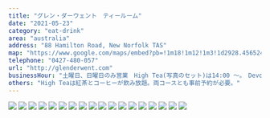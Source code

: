 ```yaml
---
title: "グレン・ダーウェント　ティールーム"
date: "2021-05-23"
category: "eat-drink"
area: "australia"
address: "88 Hamilton Road, New Norfolk TAS"
map: "https://www.google.com/maps/embed?pb=!1m18!1m12!1m3!1d2928.4565249878456!2d147.05028085103703!3d-42.77869787905873!2m3!1f0!2f0!3f0!3m2!1i1024!2i768!4f13.1!3m3!1m2!1s0xaa6e6b7af15e57ef%3A0x9d76dea2de7d9a79!2sGlen%20Derwent%20Tea%20Rooms!5e0!3m2!1sja!2sau!4v1669436848731!5m2!1sja!2sau"
telephone: "0427-480-057"
url: "http://glenderwent.com"
businessHour: "土曜日、日曜日のみ営業　High Tea(写真のセット)は14:00 〜。　Devonshire Tea(スコーンのセット)は10:00 〜 13:00"
others: "High Teaは紅茶とコーヒーが飲み放題。両コースとも事前予約が必要。"
---
```


![](../images/posts/6/1.webp)
![](../images/posts/6/2.webp)
![](../images/posts/6/3.webp)
![](../images/posts/6/4.webp)
![](../images/posts/6/5.webp)
![](../images/posts/6/6.webp)
![](../images/posts/6/7.webp)
![](../images/posts/6/8.webp)
![](../images/posts/6/9.webp)
![](../images/posts/6/10.webp)
![](../images/posts/6/11.webp)
![](../images/posts/612/.webp)
![](../images/posts/6/13.webp)
![](../images/posts/6/14.webp)
![](../images/posts/6/15.webp)
![](../images/posts/6/16.webp)
![](../images/posts/6/17.webp)
![](../images/posts/6/18.webp)
